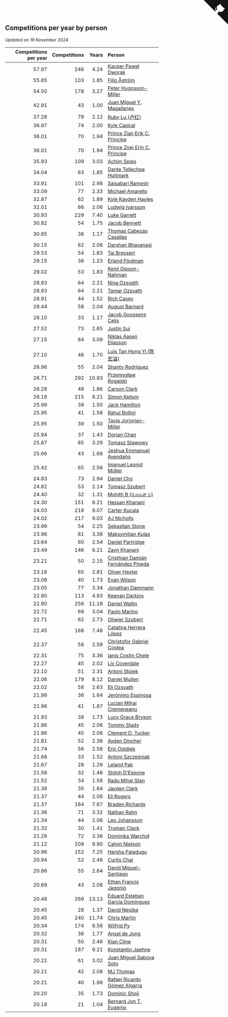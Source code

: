 ## Competitions per year by person

*Updated on 19 November 2024*

| Competitions per year | Competitions | Years | Person |
| ---: | ---: | ---: | :--- |
| 57.97 | 246 | 4.24 | [Kacper Paweł Dworak](https://www.worldcubeassociation.org/persons/2020DWOR01) |
| 55.65 | 103 | 1.85 | [Filip Åström](https://www.worldcubeassociation.org/persons/2023ASTR01) |
| 54.50 | 178 | 3.27 | [Peter Hugosson-Miller](https://www.worldcubeassociation.org/persons/2021HUGO01) |
| 42.91 | 43 | 1.00 | [Juan Miguel Y. Magallanes](https://www.worldcubeassociation.org/persons/2023MAGA09) |
| 37.28 | 79 | 2.12 | [Ruby Lu (卢红)](https://www.worldcubeassociation.org/persons/2022LURU01) |
| 36.97 | 74 | 2.00 | [Kyle Capiral](https://www.worldcubeassociation.org/persons/2022CAPI02) |
| 36.01 | 70 | 1.94 | [Prince Zian Erik C. Principe](https://www.worldcubeassociation.org/persons/2022PRIN08) |
| 36.01 | 70 | 1.94 | [Prince Zoei Erin C. Principe](https://www.worldcubeassociation.org/persons/2022PRIN09) |
| 35.93 | 109 | 3.03 | [Achim Spies](https://www.worldcubeassociation.org/persons/2021SPIE01) |
| 34.04 | 63 | 1.85 | [Dante Tellechea Hultmark](https://www.worldcubeassociation.org/persons/2023HULT01) |
| 33.91 | 101 | 2.98 | [Saisabari Ramesh](https://www.worldcubeassociation.org/persons/2021RAME01) |
| 33.09 | 77 | 2.33 | [Michael Amarello](https://www.worldcubeassociation.org/persons/2022AMAR09) |
| 32.87 | 62 | 1.89 | [Kyle Kayden Hayles](https://www.worldcubeassociation.org/persons/2022HAYL02) |
| 32.01 | 66 | 2.06 | [Ludwig Ivarsson](https://www.worldcubeassociation.org/persons/2022IVAR01) |
| 30.93 | 229 | 7.40 | [Luke Garrett](https://www.worldcubeassociation.org/persons/2017GARR05) |
| 30.82 | 54 | 1.75 | [Jacob Bennett](https://www.worldcubeassociation.org/persons/2023BENN04) |
| 30.65 | 36 | 1.17 | [Thomas Cabezas Casallas](https://www.worldcubeassociation.org/persons/2023CASA08) |
| 30.15 | 62 | 2.06 | [Darshan Bhavanasi](https://www.worldcubeassociation.org/persons/2022BHAV01) |
| 29.53 | 54 | 1.83 | [Taj Bressert](https://www.worldcubeassociation.org/persons/2023BRES01) |
| 29.15 | 36 | 1.23 | [Erland Flodman](https://www.worldcubeassociation.org/persons/2023FLOD01) |
| 29.02 | 53 | 1.83 | [Kenji Gipson-Nahman](https://www.worldcubeassociation.org/persons/2023GIPS01) |
| 28.93 | 64 | 2.21 | [Nina Ozsvath](https://www.worldcubeassociation.org/persons/2022OZSV03) |
| 28.93 | 64 | 2.21 | [Tamar Ozsvath](https://www.worldcubeassociation.org/persons/2022OZSV04) |
| 28.91 | 44 | 1.52 | [Rich Casey](https://www.worldcubeassociation.org/persons/2023CASE06) |
| 28.44 | 58 | 2.04 | [August Barnard](https://www.worldcubeassociation.org/persons/2022BARN21) |
| 28.10 | 33 | 1.17 | [Jacob Goossens Celis](https://www.worldcubeassociation.org/persons/2023CELI06) |
| 27.52 | 73 | 2.65 | [Justin Sui](https://www.worldcubeassociation.org/persons/2022SUIJ01) |
| 27.15 | 84 | 3.09 | [Niklas Aasen Eliasson](https://www.worldcubeassociation.org/persons/2021ELIA01) |
| 27.10 | 46 | 1.70 | [Luis Tan Hong Yi (陈宏溢)](https://www.worldcubeassociation.org/persons/2023YILU01) |
| 26.96 | 55 | 2.04 | [Shanty Rodríguez](https://www.worldcubeassociation.org/persons/2022CUBI01) |
| 26.71 | 292 | 10.93 | [Przemysław Rogalski](https://www.worldcubeassociation.org/persons/2013ROGA02) |
| 26.28 | 49 | 1.86 | [Carson Clark](https://www.worldcubeassociation.org/persons/2023CLAR02) |
| 26.18 | 215 | 8.21 | [Simon Kellum](https://www.worldcubeassociation.org/persons/2016KELL12) |
| 25.99 | 39 | 1.50 | [Jack Hamilton](https://www.worldcubeassociation.org/persons/2023HAMI08) |
| 25.95 | 41 | 1.58 | [Rahul Bollini](https://www.worldcubeassociation.org/persons/2023BOLL01) |
| 25.95 | 39 | 1.50 | [Tavia Jorjorian-Miller](https://www.worldcubeassociation.org/persons/2023JORJ01) |
| 25.94 | 37 | 1.43 | [Dorian Chan](https://www.worldcubeassociation.org/persons/2023DORI01) |
| 25.87 | 85 | 3.29 | [Tomasz Stawowy](https://www.worldcubeassociation.org/persons/2021STAW01) |
| 25.66 | 43 | 1.68 | [Jeshua Emmanuel Avendaño](https://www.worldcubeassociation.org/persons/2023AVEN01) |
| 25.42 | 65 | 2.56 | [Imanuel Leonid Müller](https://www.worldcubeassociation.org/persons/2022MULL02) |
| 24.83 | 73 | 2.94 | [Daniel Cho](https://www.worldcubeassociation.org/persons/2021CHOD01) |
| 24.82 | 53 | 2.14 | [Tomasz Szubert](https://www.worldcubeassociation.org/persons/2022SZUB02) |
| 24.40 | 32 | 1.31 | [Mohith B (ಮೋಹಿತ್ ಬಿ)](https://www.worldcubeassociation.org/persons/2023BMOH01) |
| 24.30 | 151 | 6.21 | [Hassan Khanani](https://www.worldcubeassociation.org/persons/2018KHAN26) |
| 24.03 | 218 | 9.07 | [Carter Kucala](https://www.worldcubeassociation.org/persons/2015KUCA01) |
| 24.02 | 217 | 9.03 | [AJ Nicholls](https://www.worldcubeassociation.org/persons/2015NICH04) |
| 23.99 | 54 | 2.25 | [Sebastian Stone](https://www.worldcubeassociation.org/persons/2022STON09) |
| 23.96 | 81 | 3.38 | [Maksymilian Kulas](https://www.worldcubeassociation.org/persons/2021KULA02) |
| 23.64 | 60 | 2.54 | [Daniel Partridge](https://www.worldcubeassociation.org/persons/2022PART02) |
| 23.49 | 146 | 6.21 | [Zayn Khanani](https://www.worldcubeassociation.org/persons/2018KHAN28) |
| 23.21 | 50 | 2.15 | [Cristhian Damián Fernández Pineda](https://www.worldcubeassociation.org/persons/2022PINE05) |
| 23.16 | 65 | 2.81 | [Oliver Hexter](https://www.worldcubeassociation.org/persons/2022HEXT01) |
| 23.08 | 40 | 1.73 | [Evan Wilson](https://www.worldcubeassociation.org/persons/2023WILS11) |
| 23.05 | 77 | 3.34 | [Jonathan Dammann](https://www.worldcubeassociation.org/persons/2021DAMM01) |
| 22.90 | 113 | 4.93 | [Keenan Darkins](https://www.worldcubeassociation.org/persons/2019DARK02) |
| 22.90 | 256 | 11.18 | [Daniel Wallin](https://www.worldcubeassociation.org/persons/2013WALL03) |
| 22.72 | 69 | 3.04 | [Paolo Marino](https://www.worldcubeassociation.org/persons/2021MARI04) |
| 22.71 | 62 | 2.73 | [Oliwier Szubert](https://www.worldcubeassociation.org/persons/2022SZUB01) |
| 22.45 | 168 | 7.48 | [Catalina Herrera López](https://www.worldcubeassociation.org/persons/2017LOPE31) |
| 22.37 | 58 | 2.59 | [Christofor Gabriel Costea](https://www.worldcubeassociation.org/persons/2022COST03) |
| 22.31 | 75 | 3.36 | [Ianis Costin Chele](https://www.worldcubeassociation.org/persons/2021CHEL01) |
| 22.27 | 45 | 2.02 | [Liv Coverdale](https://www.worldcubeassociation.org/persons/2022COVE02) |
| 22.10 | 51 | 2.31 | [Antoni Stojek](https://www.worldcubeassociation.org/persons/2022STOJ03) |
| 22.06 | 179 | 8.12 | [Daniel Mullen](https://www.worldcubeassociation.org/persons/2016MULL04) |
| 22.02 | 58 | 2.63 | [Eli Ozsvath](https://www.worldcubeassociation.org/persons/2022OZSV01) |
| 21.99 | 36 | 1.64 | [Jerónimo Espinosa](https://www.worldcubeassociation.org/persons/2023ESPI07) |
| 21.96 | 41 | 1.87 | [Lucian Mihai Cremeneanu](https://www.worldcubeassociation.org/persons/2023CREM01) |
| 21.93 | 38 | 1.73 | [Lucy Grace Bryson](https://www.worldcubeassociation.org/persons/2023BRYS01) |
| 21.86 | 45 | 2.06 | [Tommy Stady](https://www.worldcubeassociation.org/persons/2022STAD01) |
| 21.86 | 45 | 2.06 | [Clement D. Tucker](https://www.worldcubeassociation.org/persons/2022TUCK09) |
| 21.81 | 52 | 2.38 | [Ayden Dincher](https://www.worldcubeassociation.org/persons/2022DINC01) |
| 21.74 | 56 | 2.58 | [Eric Ostdiek](https://www.worldcubeassociation.org/persons/2022OSTD01) |
| 21.68 | 33 | 1.52 | [Antoni Szcześniak](https://www.worldcubeassociation.org/persons/2023SZCZ04) |
| 21.67 | 28 | 1.29 | [Leland Pak](https://www.worldcubeassociation.org/persons/2023PAKL02) |
| 21.56 | 32 | 1.48 | [Shiloh D’Espyne](https://www.worldcubeassociation.org/persons/2023DESP01) |
| 21.52 | 34 | 1.58 | [Radu Mihai Stan](https://www.worldcubeassociation.org/persons/2023STAN09) |
| 21.38 | 35 | 1.64 | [Jayden Clark](https://www.worldcubeassociation.org/persons/2023CLAR13) |
| 21.37 | 44 | 2.06 | [Eli Rogers](https://www.worldcubeassociation.org/persons/2022ROGE05) |
| 21.37 | 164 | 7.67 | [Braden Richards](https://www.worldcubeassociation.org/persons/2017RICH02) |
| 21.36 | 71 | 3.32 | [Nathan Rahn](https://www.worldcubeassociation.org/persons/2021RAHN01) |
| 21.34 | 44 | 2.06 | [Leo Johansson](https://www.worldcubeassociation.org/persons/2022JOHA08) |
| 21.32 | 30 | 1.41 | [Truman Clack](https://www.worldcubeassociation.org/persons/2023CLAC02) |
| 21.29 | 72 | 3.38 | [Dominika Warchoł](https://www.worldcubeassociation.org/persons/2021WARC01) |
| 21.12 | 209 | 9.90 | [Calvin Nielson](https://www.worldcubeassociation.org/persons/2014NIEL03) |
| 20.96 | 152 | 7.25 | [Harsha Paladugu](https://www.worldcubeassociation.org/persons/2017PALA08) |
| 20.94 | 52 | 2.48 | [Curtis Chai](https://www.worldcubeassociation.org/persons/2022CHAI02) |
| 20.86 | 55 | 2.64 | [David Miguel-Santiago](https://www.worldcubeassociation.org/persons/2022MIGU02) |
| 20.69 | 43 | 2.08 | [Ethan Francis Jagonio](https://www.worldcubeassociation.org/persons/2022JAGO03) |
| 20.48 | 269 | 13.13 | [Eduard Esteban García Domínguez](https://www.worldcubeassociation.org/persons/2011EDUA01) |
| 20.45 | 28 | 1.37 | [David Nesiba](https://www.worldcubeassociation.org/persons/2023NESI01) |
| 20.45 | 240 | 11.74 | [Chris Martin](https://www.worldcubeassociation.org/persons/2013MART03) |
| 20.34 | 174 | 8.56 | [Wilfrid Py](https://www.worldcubeassociation.org/persons/2016PYWI01) |
| 20.32 | 36 | 1.77 | [Ansel de Jong](https://www.worldcubeassociation.org/persons/2023JONG01) |
| 20.31 | 50 | 2.46 | [Kian Cline](https://www.worldcubeassociation.org/persons/2022CLIN01) |
| 20.31 | 187 | 9.21 | [Konstantin Jaehne](https://www.worldcubeassociation.org/persons/2015JAEH01) |
| 20.22 | 61 | 3.02 | [Juan Miguel Saboya Soto](https://www.worldcubeassociation.org/persons/2021SOTO01) |
| 20.21 | 42 | 2.08 | [MJ Thomas](https://www.worldcubeassociation.org/persons/2022THOM38) |
| 20.21 | 40 | 1.98 | [Rafael Ricardo Gómez Algarra](https://www.worldcubeassociation.org/persons/2022ALGA01) |
| 20.20 | 35 | 1.73 | [Dominic Shoji](https://www.worldcubeassociation.org/persons/2023SHOJ01) |
| 20.18 | 21 | 1.04 | [Bernard Jon T. Eugenio](https://www.worldcubeassociation.org/persons/2023EUGE02) |


<a href="https://github.com/jonatanklosko/wca_statistics" class="github-corner" aria-label="View source on Github"><svg width="80" height="80" viewBox="0 0 250 250" style="fill:#151513; color:#fff; position: absolute; top: 0; border: 0; right: 0;" aria-hidden="true"><path d="M0,0 L115,115 L130,115 L142,142 L250,250 L250,0 Z"></path><path d="M128.3,109.0 C113.8,99.7 119.0,89.6 119.0,89.6 C122.0,82.7 120.5,78.6 120.5,78.6 C119.2,72.0 123.4,76.3 123.4,76.3 C127.3,80.9 125.5,87.3 125.5,87.3 C122.9,97.6 130.6,101.9 134.4,103.2" fill="currentColor" style="transform-origin: 130px 106px;" class="octo-arm"></path><path d="M115.0,115.0 C114.9,115.1 118.7,116.5 119.8,115.4 L133.7,101.6 C136.9,99.2 139.9,98.4 142.2,98.6 C133.8,88.0 127.5,74.4 143.8,58.0 C148.5,53.4 154.0,51.2 159.7,51.0 C160.3,49.4 163.2,43.6 171.4,40.1 C171.4,40.1 176.1,42.5 178.8,56.2 C183.1,58.6 187.2,61.8 190.9,65.4 C194.5,69.0 197.7,73.2 200.1,77.6 C213.8,80.2 216.3,84.9 216.3,84.9 C212.7,93.1 206.9,96.0 205.4,96.6 C205.1,102.4 203.0,107.8 198.3,112.5 C181.9,128.9 168.3,122.5 157.7,114.1 C157.9,116.9 156.7,120.9 152.7,124.9 L141.0,136.5 C139.8,137.7 141.6,141.9 141.8,141.8 Z" fill="currentColor" class="octo-body"></path></svg></a><style>.github-corner:hover .octo-arm{animation:octocat-wave 560ms ease-in-out}@keyframes octocat-wave{0%,100%{transform:rotate(0)}20%,60%{transform:rotate(-25deg)}40%,80%{transform:rotate(10deg)}}@media (max-width:500px){.github-corner:hover .octo-arm{animation:none}.github-corner .octo-arm{animation:octocat-wave 560ms ease-in-out}}</style>
